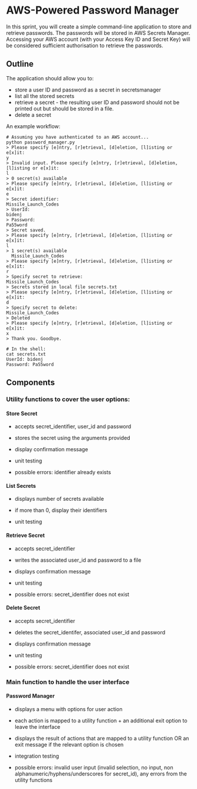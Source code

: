 # AWS-Powered Password Manager

In this sprint, you will create a simple command-line application to store and retrieve passwords. The passwords will be stored in AWS Secrets Manager. Accessing your AWS account (with your Access Key ID and Secret Key) will be considered sufficient authorisation to retrieve the passwords.

## Outline

The application should allow you to:

- store a user ID and password as a secret in secretsmanager
- list all the stored secrets
- retrieve a secret - the resulting user ID and password should not be printed out but should be stored in a file.
- delete a secret

An example workflow:

```
# Assuming you have authenticated to an AWS account...
python password_manager.py
> Please specify [e]ntry, [r]etrieval, [d]eletion, [l]isting or e[x]it:
y
> Invalid input. Please specify [e]ntry, [r]etrieval, [d]eletion, [l]isting or e[x]it:
l
> 0 secret(s) available
> Please specify [e]ntry, [r]etrieval, [d]eletion, [l]isting or e[x]it:
e
> Secret identifier:
Missile_Launch_Codes
> UserId:
bidenj
> Password:
Pa55word
> Secret saved.
> Please specify [e]ntry, [r]etrieval, [d]eletion, [l]isting or e[x]it:
l
> 1 secret(s) available
  Missile_Launch_Codes
> Please specify [e]ntry, [r]etrieval, [d]eletion, [l]isting or e[x]it:
r
> Specify secret to retrieve:
Missile_Launch_Codes
> Secrets stored in local file secrets.txt
> Please specify [e]ntry, [r]etrieval, [d]eletion, [l]isting or e[x]it:
d
> Specify secret to delete:
Missile_Launch_Codes
> Deleted
> Please specify [e]ntry, [r]etrieval, [d]eletion, [l]isting or e[x]it:
x
> Thank you. Goodbye.

# In the shell:
cat secrets.txt
UserId: bidenj
Password: Pa55word
```

## Components

### Utility functions to cover the user options:

#### Store Secret

- accepts secret_identifier, user_id and password
- stores the secret using the arguments provided
- display confirmation message

- unit testing

- possible errors: identifier already exists

#### List Secrets

- displays number of secrets available
- if more than 0, display their identifiers

- unit testing

#### Retrieve Secret

- accepts secret_identifier 
- writes the associated user_id and password to a file
- displays confirmation message

- unit testing

- possible errors: secret_identifier does not exist

#### Delete Secret

- accepts secret_identifier
- deletes the secret_identifer, associated user_id and password
- displays confirmation message

- unit testing

- possible errors: secret_identifier does not exist

### Main function to handle the user interface

#### Password Manager

- displays a menu with options for user action
- each action is mapped to a utility function + an additional exit option to leave the interface
- displays the result of actions that are mapped to a utility function OR an exit message if the relevant option is chosen

- integration testing

- possible errors: invalid user input (invalid selection, no input, non alphanumeric/hyphens/underscores for secret_id), any errors from the utility functions
